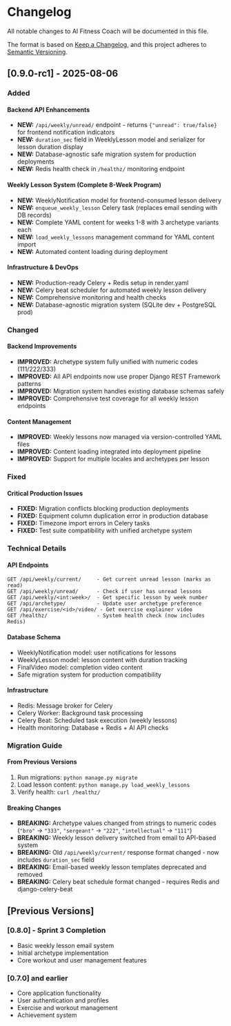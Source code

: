 # Changelog

All notable changes to AI Fitness Coach will be documented in this file.

The format is based on [Keep a Changelog](https://keepachangelog.com/en/1.0.0/),
and this project adheres to [Semantic Versioning](https://semver.org/spec/v2.0.0.html).

## [0.9.0-rc1] - 2025-08-06

### Added

#### Backend API Enhancements
- **NEW:** `/api/weekly/unread/` endpoint - returns `{"unread": true/false}` for frontend notification indicators
- **NEW:** `duration_sec` field in WeeklyLesson model and serializer for lesson duration display
- **NEW:** Database-agnostic safe migration system for production deployments
- **NEW:** Redis health check in `/healthz/` monitoring endpoint

#### Weekly Lesson System (Complete 8-Week Program)
- **NEW:** WeeklyNotification model for frontend-consumed lesson delivery
- **NEW:** `enqueue_weekly_lesson` Celery task (replaces email sending with DB records)
- **NEW:** Complete YAML content for weeks 1-8 with 3 archetype variants each
- **NEW:** `load_weekly_lessons` management command for YAML content import
- **NEW:** Automated content loading during deployment

#### Infrastructure & DevOps
- **NEW:** Production-ready Celery + Redis setup in render.yaml
- **NEW:** Celery beat scheduler for automated weekly lesson delivery
- **NEW:** Comprehensive monitoring and health checks
- **NEW:** Database-agnostic migration system (SQLite dev + PostgreSQL prod)

### Changed

#### Backend Improvements
- **IMPROVED:** Archetype system fully unified with numeric codes (111/222/333)
- **IMPROVED:** All API endpoints now use proper Django REST Framework patterns
- **IMPROVED:** Migration system handles existing database schemas safely
- **IMPROVED:** Comprehensive test coverage for all weekly lesson endpoints

#### Content Management
- **IMPROVED:** Weekly lessons now managed via version-controlled YAML files
- **IMPROVED:** Content loading integrated into deployment pipeline
- **IMPROVED:** Support for multiple locales and archetypes per lesson

### Fixed

#### Critical Production Issues
- **FIXED:** Migration conflicts blocking production deployments
- **FIXED:** Equipment column duplication error in production database
- **FIXED:** Timezone import errors in Celery tasks
- **FIXED:** Test suite compatibility with unified archetype system

### Technical Details

#### API Endpoints
```
GET /api/weekly/current/     - Get current unread lesson (marks as read)
GET /api/weekly/unread/      - Check if user has unread lessons
GET /api/weekly/<int:week>/  - Get specific lesson by week number
GET /api/archetype/          - Update user archetype preference
GET /api/exercise/<id>/video/ - Get exercise explainer video
GET /healthz/                - System health check (now includes Redis)
```

#### Database Schema
- WeeklyNotification model: user notifications for lessons
- WeeklyLesson model: lesson content with duration tracking
- FinalVideo model: completion video content
- Safe migration system for production compatibility

#### Infrastructure
- Redis: Message broker for Celery
- Celery Worker: Background task processing
- Celery Beat: Scheduled task execution (weekly lessons)
- Health monitoring: Database + Redis + AI API checks

### Migration Guide

#### From Previous Versions
1. Run migrations: `python manage.py migrate`
2. Load lesson content: `python manage.py load_weekly_lessons`
3. Verify health: `curl /healthz/`

#### Breaking Changes
- **BREAKING:** Archetype values changed from strings to numeric codes (`"bro"` → `"333"`, `"sergeant"` → `"222"`, `"intellectual"` → `"111"`)
- **BREAKING:** Weekly lesson delivery switched from email to API-based system
- **BREAKING:** Old `/api/weekly/current/` response format changed - now includes `duration_sec` field
- **BREAKING:** Email-based weekly lesson templates deprecated and removed
- **BREAKING:** Celery beat schedule format changed - requires Redis and django-celery-beat

## [Previous Versions]

### [0.8.0] - Sprint 3 Completion
- Basic weekly lesson email system
- Initial archetype implementation
- Core workout and user management features

### [0.7.0] and earlier
- Core application functionality
- User authentication and profiles
- Exercise and workout management
- Achievement system